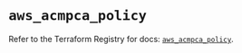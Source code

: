 # `aws_acmpca_policy`

Refer to the Terraform Registry for docs: [`aws_acmpca_policy`](https://registry.terraform.io/providers/hashicorp/aws/5.79.0/docs/resources/acmpca_policy).
